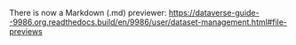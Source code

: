 There is now a Markdown (.md) previewer: https://dataverse-guide--9986.org.readthedocs.build/en/9986/user/dataset-management.html#file-previews
